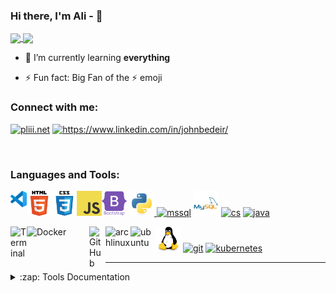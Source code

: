 ### Hi there, I'm Ali - 👋


<a href="https://github.com/grm34">
  <img align="center" width="49%" src="https://github-readme-stats.vercel.app/api?username=pliiiq3&theme=chartreuse-dark&show_icons=true&hide_border=true&include_all_commits=true&count_private=yes" />
</a>
<a href="https://github.com/grm34">
  <img align="center" width="49%" src="https://github-readme-streak-stats.herokuapp.com/?user=pliiiq3&theme=chartreuse-dark&hide_border=true&include_all_commits=true&count_private=true" />
</a>

- 🌱 I’m currently learning **everything**


- ⚡ Fun fact: Big Fan of the :zap: emoji
<!-- - ⚡ Fun fact: I love to draw and play guitar / drums

- 👀 I’m interested in ...
- 💞️ I’m looking to collaborate on ...
- 📫 How to reach me ...







-->

<!---
pliiiq3/pliiiq3 is a ✨ special ✨ repository because its `README.md` (this file) appears on your GitHub profile.
You can click the Preview link to take a look at your changes.
--->

### Connect with me:

[<img alt="pliii.net" src="https://img.icons8.com/dusk/64/000000/domain.png"/>][website]
[<img alt="https://www.linkedin.com/in/johnbedeir/" src="https://img.icons8.com/external-justicon-lineal-color-justicon/64/000000/external-linkedin-social-media-justicon-lineal-color-justicon.png"/>][linkedin]

<br />

### Languages and Tools:

 <p align="left"> 


 [<img align="left" alt="Visual Studio Code" width="26px" src="https://raw.githubusercontent.com/github/explore/80688e429a7d4ef2fca1e82350fe8e3517d3494d/topics/visual-studio-code/visual-studio-code.png" />](https://code.visualstudio.com/)

[<img align="left" alt="HTML5" width="40" height="40" src="https://raw.githubusercontent.com/github/explore/80688e429a7d4ef2fca1e82350fe8e3517d3494d/topics/html/html.png" />](https://pages.github.com/)
[<img align="left" alt="CSS3" width="40" height="40" src="https://raw.githubusercontent.com/github/explore/80688e429a7d4ef2fca1e82350fe8e3517d3494d/topics/css/css.png" />](https://pages.github.com/)
[<img align="left" alt="JavaScript" width="40" height="40" src="https://raw.githubusercontent.com/github/explore/80688e429a7d4ef2fca1e82350fe8e3517d3494d/topics/javascript/javascript.png" />](https://pages.github.com/)
 [<img src="https://raw.githubusercontent.com/devicons/devicon/master/icons/bootstrap/bootstrap-plain-wordmark.svg" alt="bootstrap" width="40" height="40"/>](https://getbootstrap.com)
[<img src="https://raw.githubusercontent.com/devicons/devicon/master/icons/python/python-original.svg" alt="python" width="40" height="40"/> ](https://www.python.org/)
[<img src="https://www.svgrepo.com/show/303229/microsoft-sql-server-logo.svg" alt="mssql" width="40" height="40"/>](https://www.microsoft.com/en-us/sql-server)
[<img src="https://raw.githubusercontent.com/devicons/devicon/master/icons/mysql/mysql-original-wordmark.svg" alt="mysql" width="40" height="40"/>](https://www.mysql.com/)
[<img src="https://raw.githubusercontent.com/jmnote/z-icons/master/svg/csharp.svg" alt="cs" width="40" height="40"/>](https://www.w3schools.com/cs/)
[<img src="https://raw.githubusercontent.com/jmnote/z-icons/master/svg/java.svg" alt="java" width="40" height="40"/>](https://www.java.com/)

[<img src="https://raw.githubusercontent.com/devicons/devicon/master/icons/linux/linux-original.svg" alt="linux" width="40" height="40"/>](https://www.linux.org/)
[<img align="left" alt="Terminal" width="26px" src="https://www.kindpng.com/picc/m/153-1538018_terminal-icon-hd-png-download.png" />](https://ubuntu.com/)
[<img align="left" alt="Docker" width="100px" src="https://upload.wikimedia.org/wikipedia/commons/thumb/4/4e/Docker_%28container_engine%29_logo.svg/1280px-Docker_%28container_engine%29_logo.svg.png" />](https://www.docker.com/)
[<img src="https://www.vectorlogo.zone/logos/git-scm/git-scm-icon.svg" alt="git" width="40" height="40"/>](https://git-scm.com/)
[<img src="https://www.vectorlogo.zone/logos/kubernetes/kubernetes-icon.svg" alt="kubernetes" width="40" height="40"/>](https://kubernetes.io) 
[<img align="left" alt="GitHub" width="26px" src="https://img.icons8.com/stickers/100/000000/github.png"/>](https://github.com/)
[<img align="left" alt="archlinux" width="40" height="40" src="https://avatars.githubusercontent.com/u/4673648?s=200&v=4"/>](https://archlinux.org/)
[<img align="left" alt="ubuntu" width="40" height="40" src="https://avatars.githubusercontent.com/u/4604537?s=200&v=4"/>](https://ubuntu.com/)

</p>

<!---
[](https://pages.github.com/)
------------------------------------------------------------------------------------------------
<a href="https://www.nginx.com" target="_blank"> <img src="https://raw.githubusercontent.com/devicons/devicon/master/icons/nginx/nginx-original.svg" alt="nginx" width="40" height="40"/> </a> 

   <a href="https://www.cprogramming.com/" target="_blank"> <img src="https://raw.githubusercontent.com/devicons/devicon/master/icons/c/c-original.svg" alt="c" width="40" height="40"/> </a> 

<a href="https://www.w3schools.com/cpp/" target="_blank"> <img src="https://raw.githubusercontent.com/devicons/devicon/master/icons/cplusplus/cplusplus-original.svg" alt="cplusplus" width="40" height="40"/> </a>

  <a href="https://www.w3schools.com/css/" target="_blank"> <img src="https://raw.githubusercontent.com/devicons/devicon/master/icons/css3/css3-original-wordmark.svg" alt="css3" width="40" height="40"/> </a>

<a href="https://www.sqlite.org/" target="_blank"> <img src="https://www.vectorlogo.zone/logos/sqlite/sqlite-icon.svg" alt="sqlite" width="40" height="40"/> </a> 

<a href="https://sass-lang.com" target="_blank"> <img src="https://raw.githubusercontent.com/devicons/devicon/master/icons/sass/sass-original.svg" alt="sass" width="40" height="40"/> </a> 

<a href="https://reactjs.org/" target="_blank"> <img src="https://raw.githubusercontent.com/devicons/devicon/master/icons/react/react-original-wordmark.svg" alt="react" width="40" height="40"/> </a> 

<a href="https://redis.io" target="_blank"> <img src="https://raw.githubusercontent.com/devicons/devicon/master/icons/redis/redis-original-wordmark.svg" alt="redis" width="40" height="40"/> </a> 

<a href="https://www.php.net" target="_blank"> <img src="https://raw.githubusercontent.com/devicons/devicon/master/icons/php/php-original.svg" alt="php" width="40" height="40"/> </a> 

<a href="https://nodejs.org" target="_blank"> <img src="https://raw.githubusercontent.com/devicons/devicon/master/icons/nodejs/nodejs-original-wordmark.svg" alt="nodejs" width="40" height="40"/> </a> 

<a href="https://www.mongodb.com/" target="_blank"> <img src="https://raw.githubusercontent.com/devicons/devicon/master/icons/mongodb/mongodb-original-wordmark.svg" alt="mongodb" width="40" height="40"/> </a> 

Python and kubernetes

--->

---

<details>
  <summary>:zap: Tools Documentation</summary>
<!--START_SECTION:activity-->
1. [Git Commands](https://github.com/pliiiq3/pliiiq3/blob/main/Git.md) <br>
2. [Archlinux installation](https://github.com/pliiiq3/Archlinux_installation)

 
 
<!--END_SECTION:activity-->

</details>


[website]: https://pliii.net/
[linkedin]: https://www.linkedin.com/in/pliiiq3/


